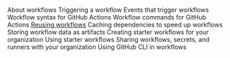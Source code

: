 # 
About workflows
Triggering a workflow
Events that trigger workflows
Workflow syntax for GitHub Actions
Workflow commands for GitHub Actions
[Reusing workflows](./using_workflows/Reusing_workflows.md)
Caching dependencies to speed up workflows
Storing workflow data as artifacts
Creating starter workflows for your organization
Using starter workflows
Sharing workflows, secrets, and runners with your organization
Using GitHub CLI in workflows